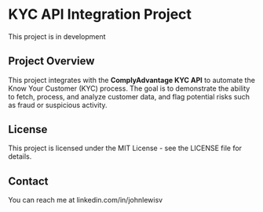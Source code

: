 # KYC API Integration Project


####
This project is in development
####


## Project Overview
This project integrates with the **ComplyAdvantage KYC API** to automate the Know Your Customer (KYC) process. The goal is to demonstrate the ability to fetch, process, and analyze customer data, and flag potential risks such as fraud or suspicious activity. 

## License
This project is licensed under the MIT License - see the LICENSE file for details.

## Contact
You can reach me at linkedin.com/in/johnlewisv